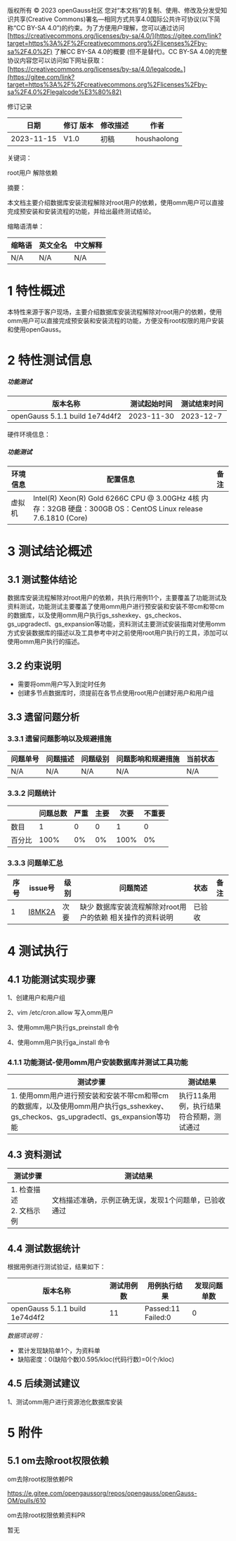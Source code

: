 版权所有 © 2023 openGauss社区 您对“本文档”的复制、使用、修改及分发受知识共享(Creative Commons)署名—相同方式共享4.0国际公共许可协议(以下简称“CC BY-SA 4.0”)的约束。为了方便用户理解，您可以通过访问[https://creativecommons.org/licenses/by-sa/4.0/](https://gitee.com/link?target=https%3A%2F%2Fcreativecommons.org%2Flicenses%2Fby-sa%2F4.0%2F) 了解CC BY-SA 4.0的概要 (但不是替代)。CC BY-SA 4.0的完整协议内容您可以访问如下网址获取：[https://creativecommons.org/licenses/by-sa/4.0/legalcode。](https://gitee.com/link?target=https%3A%2F%2Fcreativecommons.org%2Flicenses%2Fby-sa%2F4.0%2Flegalcode%E3%80%82)

修订记录

| 日期       | 修订 版本 | 修改描述 | 作者        |
| ---------- | --------- | -------- | ----------- |
| 2023-11-15 | V1.0      | 初稿     | houshaolong |

关键词：

root用户 解除依赖

摘要：

本文档主要介绍数据库安装流程解除对root用户的依赖，使用omm用户可以直接完成预安装和安装流程的功能，并给出最终测试结论。

缩略语清单：

| 缩略语 | 英文全名 | 中文解释 |
| ------ | -------- | -------- |
| N/A    | N/A      | N/A      |

# 1 特性概述

本特性来源于客户现场，主要介绍数据库安装流程解除对root用户的依赖，使用omm用户可以直接完成预安装和安装流程的功能，方便没有root权限的用户安装和使用openGauss。


# 2 特性测试信息

##### 功能测试

| 版本名称                       | 测试起始时间 | 测试结束时间 |
| ------------------------------ | ------------ | ------------ |
| openGauss 5.1.1 build 1e74d4f2 | 2023-11-30   | 2023-12-7    |

硬件环境信息：

##### 功能测试 

| 环境信息 | 配置信息                                                     | 备注 |
| -------- | ------------------------------------------------------------ | ---- |
| 虚拟机   | Intel(R) Xeon(R) Gold 6266C CPU @ 3.00GHz 4核 内存：32GB 硬盘：300GB OS：CentOS Linux release 7.6.1810 (Core) |      |

# 3 测试结论概述

## 3.1 测试整体结论

数据库安装流程解除对root用户的依赖，共执行用例11个，主要覆盖了功能测试及资料测试，功能测试主要覆盖了使用omm用户进行预安装和安装不带cm和带cm的数据库，以及使用omm用户执行gs_sshexkey、gs_checkos、gs_upgradectl、gs_expansion等功能，资料测试主要测试安装指南对使用omm方式安装数据库的描述以及工具参考中对之前使用root用户执行的工具，添加可以使用omm用户执行的描述。



## 3.2 约束说明

* 需要将omm用户写入到定时任务
* 创建多节点数据库时，须提前在各节点使用root用户创建好用户和用户组

## 3.3 遗留问题分析

### 3.3.1 遗留问题影响以及规避措施

| 问题单号 | 问题描述 | 问题级别 | 问题影响和规避措施 | 当前状态 |
| -------- | -------- | -------- | ------------------ | -------- |
| N/A      | N/A      | N/A      | N/A                | N/A      |

### 3.3.2 问题统计

|        | 问题总数 | 严重 | 主要 | 次要 | 不重要 |
| ------ | -------- | ---- | ---- | ---- | ------ |
| 数目   | 1        | 0    | 0    | 1    | 0      |
| 百分比 | 100%     | 0%   | 0%  | 100%  | 0%     |

### 3.3.3 问题单汇总

| 序号 | issue号                                                      | 级别 | 问题简述                                                   | 状态   | 备注 |
| ---- | ------------------------------------------------------------ | ---- | ---------------------------------------------------------- | ------ | ---- |
| 1    | [I8MK2A](https://e.gitee.com/opengaussorg/issues/list?issue=I8MK2A) | 次要 | 缺少 数据库安装流程解除对root用户的依赖 相关操作的资料说明 | 已验收 |      |

# 4 测试执行

## 4.1 功能测试实现步骤

1、创建用户和用户组

2、vim /etc/cron.allow 写入omm用户

3、使用omm用户执行gs_preinstall 命令

4、使用omm用户执行ga_install 命令

### 4.1.1 功能测试-使用omm用户安装数据库并测试工具功能

| 测试步骤                                                     | 测试结果                                 |
| ------------------------------------------------------------ | ---------------------------------------- |
| 1. 使用omm用户进行预安装和安装不带cm和带cm的数据库，以及使用omm用户执行gs_sshexkey、gs_checkos、gs_upgradectl、gs_expansion等功能 | 执行11条用例，执行结果符合预期，测试通过 |

## 4.3 资料测试

| 测试步骤                   | 测试结果                                                |
| -------------------------- | ------------------------------------------------------- |
| 1. 检查描述<br>2. 文档示例 | 文档描述准确，示例正确无误，发现1个问题单，已验收通过 |

## 4.4 测试数据统计

根据用例进行测试验证，结果如下：

| 版本名称                       | 测试用例数 | 用例执行结果           | 发现问题单数 |
| ------------------------------ | ---------- | ---------------------- | ------------ |
| openGauss 5.1.1 build 1e74d4f2 | 11         | Passed:11<br/>Failed:0 | 0            |

*数据项说明：*

- 累计发现缺陷单1个，为资料单
- 缺陷密度：0(缺陷个数)0.595/kloc(代码行数)=0(个/kloc)

## 4.5 后续测试建议

1、测试omm用户进行资源池化数据库安装

# 5 附件

## 5.1 om去除root权限依赖

 om去除root权限依赖PR<br>

https://e.gitee.com/opengaussorg/repos/opengauss/openGauss-OM/pulls/610

 om去除root权限依赖资料PR<br>

暂无

